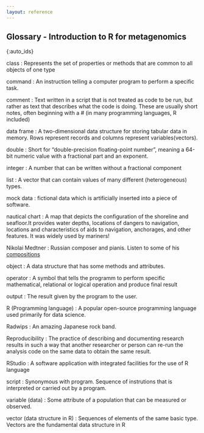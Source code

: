 ```yaml
---
layout: reference
---
```


## Glossary - Introduction to R for metagenomics

{:auto_ids} 

class
:	Represents the set of properties or methods that are common to all objects of one type

command
:	An instruction telling a computer program to perform a specific task.

comment
:	Text written in a script that is not treated as code to be run, but rather as text that describes what the code is doing. These are usually short notes, often beginning with a # (in many programming languages, R included)

data frame
:	A two-dimensional data structure for storing tabular data in memory. Rows represent records and columns represent variables(vectors).

double
:	Short for “double-precision floating-point number”, meaning a 64-bit numeric value with a fractional part and an exponent.

integer
:	A number that can be written without a fractional component

list
:	A vector that can contain values of many different (heterogeneous) types.

mock data
:	fictional data which is artificially inserted into a piece of software.

nautical chart
:	A map that depicts the configuration of the shoreline and seafloor.It provides water depths, locations of dangers to navigation, locations and characteristics of aids to navigation, anchorages, and other features. It was widely used by mariners!

Nikolai Medtner
:	Russian composer and pianis. Listen to some of his [compositions](https://www.youtube.com/watch?v=CVKTyXCOWtQ)

object
:	A data structure that has some methods and attributes.

operator
:	A symbol that tells the programm to perform specific mathematical, relational or logical operation and produce final result

output
:	The result given by the program to the user.

R (Programming language)
:	A popular open-source programming language used primarily for data science.

Radwips
:	An amazing Japanese rock band. 

Reproducibility
:	The practice of describing and documenting research results in such a way that another researcher or person can re-run the analysis code on the same data to obtain the same result. 

RStudio
:	A software application with integrated facilities for the use of R language 

script
:	Synonymous with program. Sequence of instrutions that is interpreted or carried out by a program.

variable (data)
:	Some attribute of a population that can be measured or observed.

vector (data structure in R)
:	Sequences of elements of the same basic type. Vectors are the fundamental data structure in R
